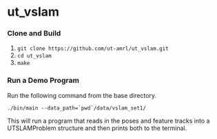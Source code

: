 # ut_vslam

### Clone and Build
1. `git clone https://github.com/ut-amrl/ut_vslam.git` 
1. `cd ut_vslam`
1. `make`

### Run a Demo Program
Run the following command from the base directory. 

    ./bin/main --data_path=`pwd`/data/vslam_set1/

This will run a program that reads in the poses and feature tracks into a UTSLAMProblem structure and then prints both to the terminal.